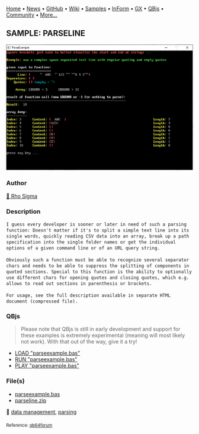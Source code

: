 [Home](https://qb64.com) • [News](../../news.md) • [GitHub](https://github.com/QB64Official/qb64) • [Wiki](https://github.com/QB64Official/qb64/wiki) • [Samples](../../samples.md) • [InForm](../../inform.md) • [GX](../../gx.md) • [QBjs](../../qbjs.md) • [Community](../../community.md) • [More...](../../more.md)

## SAMPLE: PARSELINE

![screenshot.png](img/screenshot.png)

### Author

[🐝 Rho Sigma](../rho-sigma.md) 

### Description

```text
I guess every developer is sooner or later in need of such a parsing function: Doesn't matter if it's to split a simple text line into its single words, quickly reading CSV data into an array, break up a path specification into the single folder names or get the individual options of a given command line or of an URL query string.

Obviously such a function must be able to recognize several separator chars and needs to be able to suppress the splitting of components in quoted sections. Special to this function is the ability to optionally use different chars for opening quotes and closing quotes, which e.g. allows to read out sections in parenthesis or brackets.

For usage, see the full description available in separate HTML document (compressed file).
```

### QBjs

> Please note that QBjs is still in early development and support for these examples is extremely experimental (meaning will most likely not work). With that out of the way, give it a try!

* [LOAD "parseexample.bas"](https://v6p9d9t4.ssl.hwcdn.net/html/5963335/index.html?src=https://qb64.com/samples/parseline/src/parseexample.bas)
* [RUN "parseexample.bas"](https://v6p9d9t4.ssl.hwcdn.net/html/5963335/index.html?mode=auto&src=https://qb64.com/samples/parseline/src/parseexample.bas)
* [PLAY "parseexample.bas"](https://v6p9d9t4.ssl.hwcdn.net/html/5963335/index.html?mode=play&src=https://qb64.com/samples/parseline/src/parseexample.bas)

### File(s)

* [parseexample.bas](src/parseexample.bas)
* [parseline.zip](src/parseline.zip)

🔗 [data management](../data-management.md), [parsing](../parsing.md)


<sub>Reference: [qb64forum](https://qb64forum.alephc.xyz/index.php?topic=4188.0) </sub>
